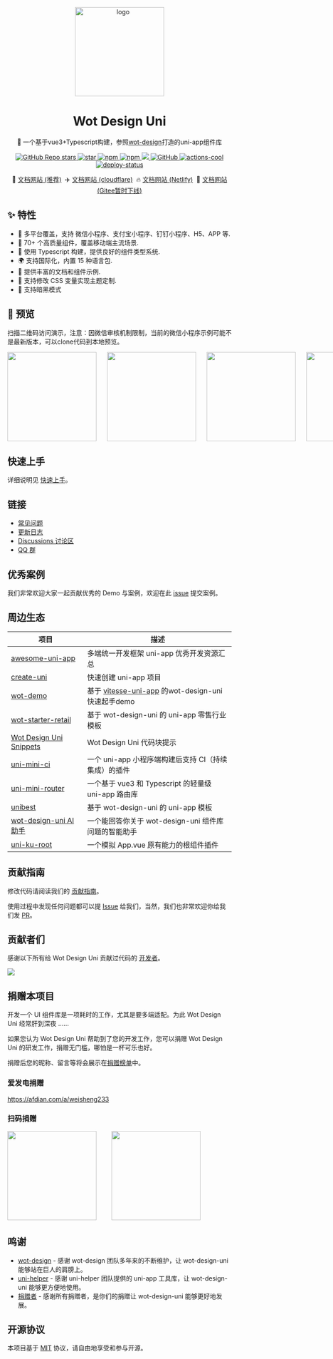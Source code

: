 <p align="center">
    <img alt="logo" src="https://wot-design-uni.cn/logo.png" width="200">
</p>
<h1 align="center">Wot Design Uni</h1>

<p align="center">📱 一个基于vue3+Typescript构建，参照<a href="https://ftf.jd.com/wot-design/">wot-design</a>打造的uni-app组件库</p>

<p align="center">

<a href="https://github.com/Moonofweisheng/wot-design-uni">
  <img alt="GitHub Repo stars" src="https://img.shields.io/github/stars/Moonofweisheng/wot-design-uni?logo=github&color=%234d80f0&link=https%3A%2F%2Fgithub.com%2FMoonofweisheng%2Fwot-design-uni">
 </a>

<a href='https://gitee.com/wot-design-uni/wot-design-uni/stargazers'>
<img src='https://gitee.com/wot-design-uni/wot-design-uni/badge/star.svg?theme=gray' alt='star'>
</a>


<a href="https://www.npmjs.com/package/wot-design-uni">
  <img alt="npm" src="https://img.shields.io/npm/v/wot-design-uni?logo=npm&color=%234d80f0&link=https%3A%2F%2Fwww.npmjs.com%2Fpackage%2Fwot-design-uni">
</a>

<a href="https://www.npmjs.com/package/wot-design-uni">
  <img alt="npm" src="https://img.shields.io/npm/dw/wot-design-uni?logo=npm&link=https%3A%2F%2Fwww.npmjs.com%2Fpackage%2Fwot-design-uni">
</a>

<a href="https://www.npmjs.com/package/wot-design-uni">
  <img src="https://img.shields.io/npm/dt/wot-design-uni?style=flat-square">
</a>

<a href="https://github.com/Moonofweisheng/wot-design-uni">
  <img alt="GitHub" src="https://img.shields.io/github/license/Moonofweisheng/wot-design-uni?logo=github">
 </a>
 
 <a href="https://github.com/actions-cool/" target="_blank" referrerpolicy="no-referrer">
  <img src="https://img.shields.io/badge/using-actions--cool-red?style=flat-square" alt="actions-cool" />
</a>


<a href="https://app.netlify.com/sites/wot-design-uni/deploys" target="_blank" referrerpolicy="no-referrer">
  <img src="https://api.netlify.com/api/v1/badges/0991d8a9-0fb0-483b-8961-5bde066bbd50/deploy-status" alt="deploy-status" />
</a>

</p>

<p align="center">
  🚀 <a href="https://wot-design-uni.cn">文档网站 (推荐)</a>&nbsp;
  ✈️ <a href="https://wot-design-uni.pages.dev/">文档网站 (cloudflare)</a>&nbsp;
  🔥 <a href="https://wot-design-uni.netlify.app/">文档网站 (Netlify)</a>&nbsp;
  🚫 <a href="https://wot-design-uni.gitee.io/">文档网站 (Gitee暂时下线)</a>
</p>

## ✨ 特性

- 🎯 多平台覆盖，支持 微信小程序、支付宝小程序、钉钉小程序、H5、APP 等.
- 🚀 70+ 个高质量组件，覆盖移动端主流场景.
- 💪 使用 Typescript 构建，提供良好的组件类型系统.
- 🌍 支持国际化，内置 15 种语言包.
- 📖 提供丰富的文档和组件示例.
- 🎨 支持修改 CSS 变量实现主题定制.
- 🍭 支持暗黑模式

## 📱 预览

扫描二维码访问演示，注意：因微信审核机制限制，当前的微信小程序示例可能不是最新版本，可以clone代码到本地预览。

<p style="display:flex;gap:24px">
<img src="https://wot-design-uni.pages.dev/wx.jpg" width="200" height="200"/>
<img src="https://wot-design-uni.pages.dev/alipay.png" width="200" height="200" />
<img src="https://wot-design-uni.pages.dev/h5.png" width="200" height="200" />
<img src="https://wot-design-uni.pages.dev/android.png" width="200" height="200" />

</p>

## 快速上手

详细说明见 [快速上手](https://wot-design-uni.pages.dev/guide/quick-use.html)。

## 链接

- [常见问题](https://wot-design-uni.pages.dev/guide/common-problems.html)
- [更新日志](https://wot-design-uni.pages.dev/guide/changelog.html)
- [Discussions 讨论区](https://github.com/Moonofweisheng/wot-design-uni/discussions)
- [QQ 群](https://wot-design-uni.pages.dev/guide/join-group.html)

## 优秀案例

我们非常欢迎大家一起贡献优秀的 Demo 与案例，欢迎在此 [issue](https://github.com/Moonofweisheng/wot-design-uni/issues/16) 提交案例。


## 周边生态

| 项目                                                                                                        | 描述                                                 |
| ----------------------------------------------------------------------------------------------------------- | ---------------------------------------------------- |
| [awesome-uni-app](https://github.com/uni-helper/awesome-uni-app)                                            | 多端统一开发框架 uni-app 优秀开发资源汇总            |
| [create-uni](https://github.com/uni-helper/create-uni)                                                      | 快速创建 uni-app 项目                                |
| [wot-demo](https://github.com/Moonofweisheng/wot-demo)                  | 基于 [vitesse-uni-app](https://github.com/uni-helper/vitesse-uni-app) 的wot-design-uni快速起手demo     |
| [wot-starter-retail](https://github.com/Moonofweisheng/wot-starter-retail)                                  | 基于 wot-design-uni 的 uni-app 零售行业模板          |
| [Wot Design Uni Snippets](https://marketplace.visualstudio.com/items?itemName=kiko.wot-design-uni-snippets) | Wot Design Uni 代码块提示                            |
| [uni-mini-ci](https://github.com/Moonofweisheng/uni-mini-ci)                                                | 一个 uni-app 小程序端构建后支持 CI（持续集成）的插件 |
| [uni-mini-router](https://github.com/Moonofweisheng/uni-mini-router)                                        | 一个基于 vue3 和 Typescript 的轻量级 uni-app 路由库  |
| [unibest](https://github.com/codercup/unibest)                                                              | 基于 wot-design-uni 的 uni-app 模板                  |
| [wot-design-uni AI 助手](https://www.coze.cn/store/bot/7347916532258701363)                                 | 一个能回答你关于 wot-design-uni 组件库问题的智能助手 |
| [uni-ku-root](https://github.com/uni-ku/root)                                                               | 一个模拟 App.vue 原有能力的根组件插件                  |


## 贡献指南

修改代码请阅读我们的 [贡献指南](https://github.com/Moonofweisheng/wot-design-uni/blob/develop/.github/CONTRIBUTING.md)。

使用过程中发现任何问题都可以提 [Issue](https://github.com/Moonofweisheng/wot-design-uni/issues) 给我们，当然，我们也非常欢迎你给我们发 [PR](https://github.com/Moonofweisheng/wot-design-uni/pulls)。

## 贡献者们
感谢以下所有给 Wot Design Uni 贡献过代码的 [开发者](https://github.com/Moonofweisheng/wot-design-uni/graphs/contributors)。


<a href="https://github.com/Moonofweisheng/wot-design-uni/graphs/contributors">
  <img src="https://contrib.rocks/image?repo=Moonofweisheng/wot-design-uni" />
</a>


## 捐赠本项目

开发一个 UI 组件库是一项耗时的工作，尤其是要多端适配。为此 Wot Design Uni 经常肝到深夜 ……  

如果您认为 Wot Design Uni 帮助到了您的开发工作，您可以捐赠 Wot Design Uni 的研发工作，捐赠无门槛，哪怕是一杯可乐也好。

捐赠后您的昵称、留言等将会展示在[捐赠榜单](https://wot-design-uni.cn/reward/donor.html)中。


### 爱发电捐赠

<a href="https://afdian.com/a/weisheng233">https://afdian.com/a/weisheng233</a>

### 扫码捐赠

<p>
<img src="https://wot-design-uni.pages.dev/weixinQrcode.jpg" width="200" height="200" style="margin-right:30px"/>
<img src="https://wot-design-uni.pages.dev/alipayQrcode.jpg" width="200" height="200" />
</p>


## 鸣谢

- [wot-design](https://github.com/jd-ftf/wot-design-mini) - 感谢 wot-design 团队多年来的不断维护，让 wot-design-uni 能够站在巨人的肩膀上。
- [uni-helper](https://github.com/uni-helper) - 感谢 uni-helper 团队提供的 uni-app 工具库，让 wot-design-uni 能够更方便地使用。
- [捐赠者](https://wot-design-uni.cn/reward/donor.html) - 感谢所有捐赠者，是你们的捐赠让 wot-design-uni 能够更好地发展。


## 开源协议

本项目基于 [MIT](https://zh.wikipedia.org/wiki/MIT%E8%A8%B1%E5%8F%AF%E8%AD%89) 协议，请自由地享受和参与开源。